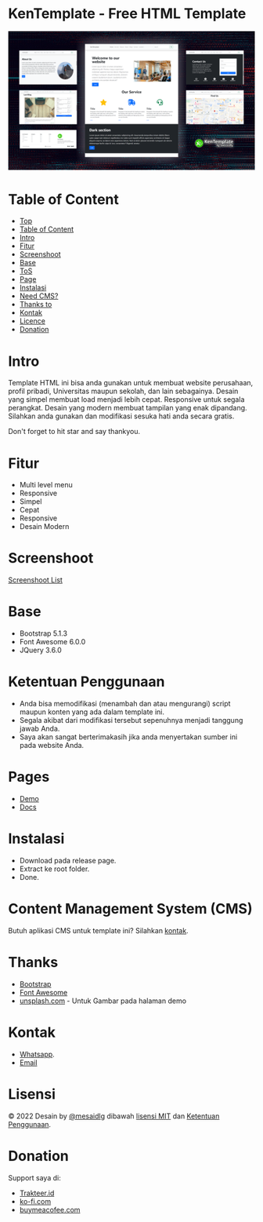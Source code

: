 # KenTemplate - Free HTML Template
 ![Screenshoot header](/screenshoot/header.png)
 
# Table of Content
 * [Top](#kentemplate---free-html-template)
 * [Table of Content](#table-of-content)
 * [Intro](#intro)
 * [Fitur](#fitur)
 * [Screenshoot](#screenshoot)
 * [Base](#base)
 * [ToS](#ketentuan-penggunaan)
 * [Page](#pages)
 * [Instalasi](#instalasi)
 * [Need CMS?](#content-management-system-cms)
 * [Thanks to](#thanks)
 * [Kontak](#kontak)
 * [Licence](#lisensi)
 * [Donation](#donation)
 
# Intro
 Template HTML ini bisa anda gunakan untuk membuat website perusahaan, profil pribadi, Universitas maupun sekolah, dan lain sebagainya. Desain yang simpel membuat load menjadi lebih cepat. Responsive untuk segala perangkat. Desain yang modern membuat tampilan yang enak dipandang. Silahkan anda gunakan dan modifikasi sesuka hati anda secara gratis.
 
 Don't forget to hit star and say thankyou.

# Fitur
 * Multi level menu
 * Responsive
 * Simpel
 * Cepat
 * Responsive
 * Desain Modern

# Screenshoot
 [Screenshoot List](screenshoot/)

# Base
 * Bootstrap 5.1.3
 * Font Awesome 6.0.0
 * JQuery 3.6.0

# Ketentuan Penggunaan
 * Anda bisa memodifikasi (menambah dan atau mengurangi) script maupun konten yang ada dalam template ini.
 * Segala akibat dari modifikasi tersebut sepenuhnya menjadi tanggung jawab Anda.
 * Saya akan sangat berterimakasih jika anda menyertakan sumber ini pada website Anda.

# Pages
 * [Demo](https://mesaidlg.github.io/KenTemplate)
 * [Docs](https://mesaidlg.github.io/KenTemplate/docs)

# Instalasi
 * Download pada release page.
 * Extract ke root folder.
 * Done.

# Content Management System (CMS)
 Butuh aplikasi CMS untuk template ini? Silahkan [kontak](#kontak).

# Thanks
 * [Bootstrap](https://getbootstrap.com)
 * [Font Awesome](https://fontawesome.com/)
 * [unsplash.com](https://unsplash.com/) - Untuk Gambar pada halaman demo

# Kontak
 * [Whatsapp](https://wa.me/+6287839301572).
 * [Email](mesaidlg@gmail.com)

# Lisensi
 &copy; 2022 Desain by [@mesaidlg](https://mesaidlg.github.io) dibawah [lisensi MIT](LICENSE) dan [Ketentuan Penggunaan](#ketentuan-penggunaan).
 
# Donation
 Support saya di:
 * [Trakteer.id](https://trakteer.id/mesaidlg/tip)
 * [ko-fi.com](https://ko-fi.com/mesaidlg)
 * [buymeacofee.com](buymeacoffee.com/mesaidlg)